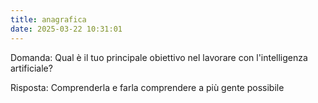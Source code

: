 ```yaml
---
title: anagrafica
date: 2025-03-22 10:31:01
---
```


Domanda: Qual è il tuo principale obiettivo nel lavorare con l'intelligenza artificiale?

Risposta: Comprenderla e farla comprendere a più gente possibile